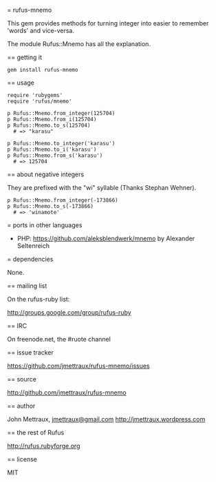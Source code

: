 
= rufus-mnemo

This gem provides methods for turning integer into easier to remember 'words' and vice-versa.

The module Rufus::Mnemo has all the explanation.


== getting it

    gem install rufus-mnemo


== usage

    require 'rubygems'
    require 'rufus/mnemo'

    p Rufus::Mnemo.from_integer(125704)
    p Rufus::Mnemo.from_i(125704)
    p Rufus::Mnemo.to_s(125704)
      # => "karasu"

    p Rufus::Mnemo.to_integer('karasu')
    p Rufus::Mnemo.to_i('karasu')
    p Rufus::Mnemo.from_s('karasu')
      # => 125704


== about negative integers

They are prefixed with the "wi" syllable (Thanks Stephan Wehner).

    p Rufus::Mnemo.from_integer(-173866)
    p Rufus::Mnemo.to_s(-173866)
      # => 'winamote'


= ports in other languages

* PHP: https://github.com/aleksblendwerk/mnemo by Alexander Seltenreich


= dependencies

None.


== mailing list

On the rufus-ruby list:

http://groups.google.com/group/rufus-ruby


== IRC

On freenode.net, the #ruote channel


== issue tracker

https://github.com/jmettraux/rufus-mnemo/issues


== source

http://github.com/jmettraux/rufus-mnemo


== author

John Mettraux, jmettraux@gmail.com
http://jmettraux.wordpress.com


== the rest of Rufus

http://rufus.rubyforge.org


== license

MIT

